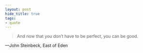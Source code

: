 ```yaml
---
layout: post
hide_title: true
tags:
- quote
---
```

> And now that you don’t have to be perfect, you can be good.

—John Steinbeck, East of Eden  

<!-- to do -->
